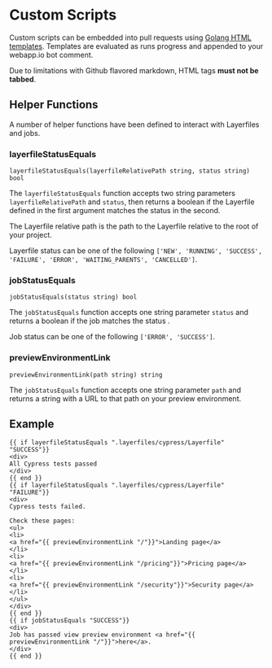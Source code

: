 # Custom Scripts

Custom scripts can be embedded into pull requests using [Golang HTML templates](https://pkg.go.dev/html/template). Templates are evaluated as runs progress and appended to your webapp.io bot comment.

Due to limitations with Github flavored markdown, HTML tags __must not be tabbed__.

## Helper Functions

A number of helper functions have been defined to interact with Layerfiles and jobs.

### layerfileStatusEquals
```
layerfileStatusEquals(layerfileRelativePath string, status string) bool
```

The `layerfileStatusEquals` function accepts two string parameters `layerfileRelativePath` and `status`, then returns a boolean if the Layerfile defined in the first argument matches the status in the second.

The Layerfile relative path is the path to the Layerfile relative to the root of your project.

Layerfile status can be one of the following `['NEW', 'RUNNING', 'SUCCESS', 'FAILURE', 'ERROR', 'WAITING_PARENTS', 'CANCELLED']`.

### jobStatusEquals
```
jobStatusEquals(status string) bool
```

The `jobStatusEquals` function accepts one string parameter `status` and returns a boolean if the job matches the status .

Job status can be one of the following `['ERROR', 'SUCCESS']`.

### previewEnvironmentLink
```
previewEnvironmentLink(path string) string
```

The `jobStatusEquals` function accepts one string parameter `path` and returns a string with a URL to that path on your preview environment.

## Example
```gotemplate
{{ if layerfileStatusEquals ".layerfiles/cypress/Layerfile" "SUCCESS"}}
<div>
All Cypress tests passed
</div>
{{ end }}
{{ if layerfileStatusEquals ".layerfiles/cypress/Layerfile" "FAILURE"}}
<div>
Cypress tests failed.

Check these pages:
<ul>
<li>
<a href="{{ previewEnvironmentLink "/"}}">Landing page</a>
</li>
<li>
<a href="{{ previewEnvironmentLink "/pricing"}}">Pricing page</a>
</li>
<li>
<a href="{{ previewEnvironmentLink "/security"}}">Security page</a>
</li>
</ul>
</div>
{{ end }}
{{ if jobStatusEquals "SUCCESS"}}
<div>
Job has passed view preview environment <a href="{{ previewEnvironmentLink "/"}}">here</a>.
</div>
{{ end }}
```
